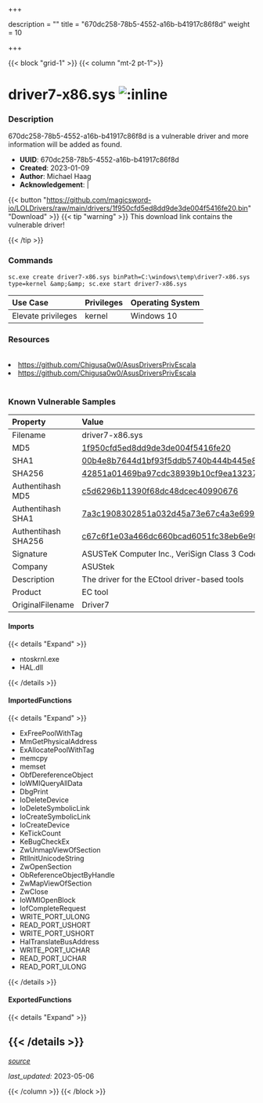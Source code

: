 +++

description = ""
title = "670dc258-78b5-4552-a16b-b41917c86f8d"
weight = 10

+++


{{< block "grid-1" >}}
{{< column "mt-2 pt-1">}}


# driver7-x86.sys ![:inline](/images/twitter_verified.png) 


### Description

670dc258-78b5-4552-a16b-b41917c86f8d is a vulnerable driver and more information will be added as found.
- **UUID**: 670dc258-78b5-4552-a16b-b41917c86f8d
- **Created**: 2023-01-09
- **Author**: Michael Haag
- **Acknowledgement**:  | [](https://twitter.com/)

{{< button "https://github.com/magicsword-io/LOLDrivers/raw/main/drivers/1f950cfd5ed8dd9de3de004f5416fe20.bin" "Download" >}}
{{< tip "warning" >}}
This download link contains the vulnerable driver!

{{< /tip >}}

### Commands

```
sc.exe create driver7-x86.sys binPath=C:\windows\temp\driver7-x86.sys     type=kernel &amp;&amp; sc.exe start driver7-x86.sys
```

| Use Case | Privileges | Operating System | 
|:---- | ---- | ---- |
| Elevate privileges | kernel | Windows 10 |

### Resources
<br>
<li><a href=" https://github.com/Chigusa0w0/AsusDriversPrivEscala"> https://github.com/Chigusa0w0/AsusDriversPrivEscala</a></li>
<li><a href="https://github.com/Chigusa0w0/AsusDriversPrivEscala">https://github.com/Chigusa0w0/AsusDriversPrivEscala</a></li>
<br>

### Known Vulnerable Samples

| Property           | Value |
|:-------------------|:------|
| Filename           | driver7-x86.sys |
| MD5                | [1f950cfd5ed8dd9de3de004f5416fe20](https://www.virustotal.com/gui/file/1f950cfd5ed8dd9de3de004f5416fe20) |
| SHA1               | [00b4e8b7644d1bf93f5ddb5740b444b445e81b02](https://www.virustotal.com/gui/file/00b4e8b7644d1bf93f5ddb5740b444b445e81b02) |
| SHA256             | [42851a01469ba97cdc38939b10cf9ea13237aa1f6c37b1ac84904c5a12a81fa0](https://www.virustotal.com/gui/file/42851a01469ba97cdc38939b10cf9ea13237aa1f6c37b1ac84904c5a12a81fa0) |
| Authentihash MD5   | [c5d6296b11390f68dc48dcec40990676](https://www.virustotal.com/gui/search/authentihash%253Ac5d6296b11390f68dc48dcec40990676) |
| Authentihash SHA1  | [7a3c1908302851a032d45a73e67c4a3e699807a5](https://www.virustotal.com/gui/search/authentihash%253A7a3c1908302851a032d45a73e67c4a3e699807a5) |
| Authentihash SHA256| [c67c6f1e03a466dc660bcad6051fc38eb6e9004a4e252abe52c6155f5768ad90](https://www.virustotal.com/gui/search/authentihash%253Ac67c6f1e03a466dc660bcad6051fc38eb6e9004a4e252abe52c6155f5768ad90) |
| Signature         | ASUSTeK Computer Inc., VeriSign Class 3 Code Signing 2010 CA, VeriSign   |
| Company           | ASUStek |
| Description       | The driver for the ECtool driver-based tools |
| Product           | EC tool |
| OriginalFilename  | Driver7 |


#### Imports
{{< details "Expand" >}}
* ntoskrnl.exe
* HAL.dll

{{< /details >}}
#### ImportedFunctions
{{< details "Expand" >}}
* ExFreePoolWithTag
* MmGetPhysicalAddress
* ExAllocatePoolWithTag
* memcpy
* memset
* ObfDereferenceObject
* IoWMIQueryAllData
* DbgPrint
* IoDeleteDevice
* IoDeleteSymbolicLink
* IoCreateSymbolicLink
* IoCreateDevice
* KeTickCount
* KeBugCheckEx
* ZwUnmapViewOfSection
* RtlInitUnicodeString
* ZwOpenSection
* ObReferenceObjectByHandle
* ZwMapViewOfSection
* ZwClose
* IoWMIOpenBlock
* IofCompleteRequest
* WRITE_PORT_ULONG
* READ_PORT_USHORT
* WRITE_PORT_USHORT
* HalTranslateBusAddress
* WRITE_PORT_UCHAR
* READ_PORT_UCHAR
* READ_PORT_ULONG

{{< /details >}}
#### ExportedFunctions
{{< details "Expand" >}}

{{< /details >}}
-----



[*source*](https://github.com/magicsword-io/LOLDrivers/tree/main/yaml/670dc258-78b5-4552-a16b-b41917c86f8d.yaml)

*last_updated:* 2023-05-06








{{< /column >}}
{{< /block >}}
